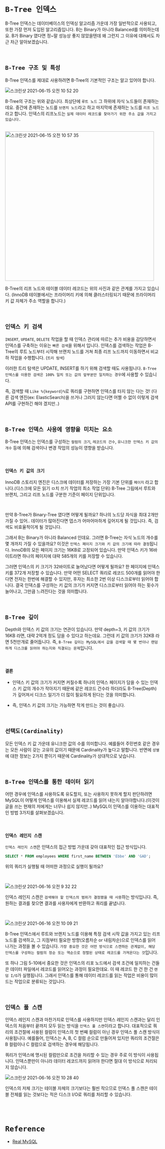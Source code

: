 # `B-Tree 인덱스`

B-Tree 인덱스는 데이터베이스의 인덱싱 알고리즘 가운데 가장 일반적으로 사용되고, 또한 가장 먼저 도입된 알고리즘입니다. 
B는 Binary가 아니라 Balanced를 의미하는데요. B가 Binary 였다면 정~말 성능상 좋지 않았을텐데 왜 그런지 그 이유에 대해서도 차근 차근 알아보겠습니다.

<br>

## `B-Tree 구조 및 특성`

B-Tree 인덱스를 제대로 사용하려면 B-Tree의 기본적인 구조는 알고 있어야 합니다. 

![스크린샷 2021-06-15 오전 10 52 20](https://user-images.githubusercontent.com/45676906/121980925-c60f2780-cdc7-11eb-8bff-9a17dadb2886.png)

B-Tree의 구조는 위와 같습니다. 최상단에 `루트 노드` 그 하위에 자식 노드들이 존재하는데요. 중간에 존재하는 노드를 `브랜치 노드`라고 하고 마지막에 존재하는 노드를 `리프 노드`라고 합니다. 
인덱스의 리프노드는 `실제 데이터 레코드를 찾아가기 위한 주소 값을 가지고 있습니다.`

<br>

<img width="483" alt="스크린샷 2021-06-15 오전 10 57 35" src="https://user-images.githubusercontent.com/45676906/121981377-80069380-cdc8-11eb-96e4-0828139ffb6a.png">

B-Tree의 리프 노드와 테이블 데이터 레코드는 위의 사진과 같은 관계를 가지고 있습니다. (InnoDB 테이블에서는 프라이머리 키에 의해 클러스터링되기 때문에 프라이머리 키 값 자체가 주소 역할을 합니다.)

<br>

## `인덱스 키 검색`

`INSERT`, `UPDATE`, `DELETE` 작업을 할 때 인덱스 관리에 따르는 추가 비용을 감당하면서 인덱스를 구축하는 이유는 `빠른 검색`을 위해서 입니다. 
인덱스를 검색하는 작업은 B-Tree의 루트 노드부터 시작해 브랜치 노드를 거쳐 최종 리프 노드까지 이동하면서 비교하 작업을 수행합니다. (`트리 탐색`)

이러한 트리 탐색은 UPDATE, INSERT를 하기 위해 검색할 때도 사용됩니다. `B-Tree 인덱스를 이용한 검색은 100% 일치 또는 값의 앞부분만 일치하는 경우`에 사용할 수 있습니다. 

즉, 검색할 때 `Like %{keyword}%`로 쿼리를 구현하면 인덱스를 타지 않는 다는 것! (다른 검색 엔진(ex: ElasticSearch)을 쓰거나 그러지 않는다면 어쩔 수 없이 이렇게 검색 API를 구현하긴 해야 겠지만..)

<br>

## `B-Tree 인덱스 사용에 영향을 미치는 요소`

B-Tree 인덱스는 인덱스를 구성하는 `컬럼의 크기`, `레코드의 건수`, `유니크한 인덱스 키 값의 개수` 등에 의해 검색이나 변경 작업의 성능이 영향을 받습니다. 

<br>

### `인덱스 키 값의 크기`

InnoDB 스토리지 엔진은 디스크에 데이터를 저장하는 가장 기본 단위를 `페이지` 라고 합니다.(디스크에 모든 읽기 ㅁ치 쓰기 작업의 최소 작업 단위)
B-Tree 그림에서 루트와 브랜치, 그리고 리프 노드를 구분한 기준이 페이지 단위입니다.

<br>

만약 B-Tree가 Binary-Tree 였다면 어떻게 될까요? 하나의 노드당 자식을 최대 2개만 가질 수 있어.. 데이터가 많아진다면 뎁스가 어마어마하게 깊어지게 될 것입니다. 
즉, 검색도 비효율적이게 될 것입니다. 

그래서 B는 Binary가 아니라 Balanced 인데요. 그러면 B-Tree는 자식 노드의 개수를 몇 개까지 가질 수 있을까요? 이것은 `인덱스 페이지 크기와 키 값의 크기에 따라 결정`됩니다. 
InnoDB의 모든 페이지 크기는 16KB로 고정되어 있습니다. 만약 인덱스 키가 16바이트라면 하나의 페이지에 대략 585개의 키를 저장할 수 있습니다. 

그러면 인덱스의 키 크기가 32바이트로 늘어났다면 어떻게 될까요? 한 페이지에 인덱스 키를 372개 저장할 수 있습니다. 만약 어떤 SELECT 쿼리로 레코드 500개를 읽어야 한다면 전자는 한번에 해결할 수 있지만, 후자는 최소한 2번 이상 디스크로부터 읽어야 합니다. 
결국 인덱스를 구성하는 키 값의 크기가 커지면 디스크로부터 읽어야 하는 횟수가 늘어나고, 그만큼 느려진다는 것을 의미합니다. 

<br>

## `B-Tree 깊이`

Depth와 인덱스 키 값의 크기는 연관이 있습니다. 만약 depth=3, 키 값의 크기가 16KB 라면, 대략 2억개 정도 담을 수 있다고 하는데요. 
그런데 키 값의 크기가 32KB 라면 5천만개로 줄어듭니다. 즉, `B-Tree 깊이는 MySQL에서 값을 검색할 때 몇 번이나 랜덤하게 디스크를 읽어야 하는지와 직결되는 문제`입니다.

<br>

### `결론`

- 인덱스 키 값의 크기가 커지면 커질수록 하나의 인덱스 페이지가 담을 수 있는 인덱스 키 값의 개수가 작아지기 때문에 같은 레코드 건수라 하더라도 B-Tree(Depth)가 깊어져서 디크스 일기가 더 많이 필요하게 된다는 것을 의미합니다.

- 즉, 인덱스 키 값의 크기는 가능하면 작게 만드는 것이 좋습니다. 

<br>

## `선택도(Cardinality)`

모든 인덱스 키 값 가운데 유니크한 값의 수를 의미합니다. 예를들어 주민번호 같은 경우는 모든 사람이 갖는 고유의 값이기 때문에 Cardinality가 높다고 말합니다. 반면에 `성별`에 대한 정보는 2가지 뿐이기 때문에 Cardinality가 상대적으로 낮습니다.

<br>

## `B-Tree 인덱스를 통한 데이터 읽기`

어떤 경우에 인덱스를 사용하도록 유도할지, 또는 사용하지 못하게 할지 판단하려면 MySQL이 어떻게 인덱스를 이용해서 실제 레코드를 읽어 내는지 알아야합니다.(이것이 글을 쓰는 현재의 저에게는 너무나 쉽지 않지만..)
MySQL이 인덱스를 이용하는 대표적인 방법 3가지를 살펴보겠습니다.

<br>

### `인덱스 레인지 스캔`

`인덱스 레인지 스캔`은 인덱스의 접근 방법 가운데 갖아 대표적인 접근 방식입니다.

```sql
SELECT * FROM employees WHERE first_name BETWEEN 'Ebbe' AND 'GAD';
```

위의 쿼리가 실행될 때 어떠한 과정으로 실행이 될까요?

<br>

![스크린샷 2021-06-16 오전 9 32 22](https://user-images.githubusercontent.com/45676906/122140248-c241da80-ce85-11eb-848f-47328c0af7d5.png)

인덱스 레인지 스캔은 `검색해야 할 인덱스의 범위가 결정됐을 때 사용`하는 방식입니다.
즉, 원하는 결과를 찾으면 결과를 사용자에게 반환하고 쿼리를 끝냅니다.

<br>

![스크린샷 2021-06-16 오전 10 09 21](https://user-images.githubusercontent.com/45676906/122142685-ec49cb80-ce8a-11eb-8db3-20ddd493a4e1.png)

B-Tree 인덱스에서 루트와 브랜치 노드를 이용해 특정 검색 시작 값을 가지고 있는 리프 노드를 검색하고, 그 지점부터 필요한 방향(오름차순 or 내림차순)으로 인덱스를 읽어 나가는 과정을 볼 수 있습니다.
`가장 중요한 것은 어떤 방식으로 스캔하든 관계없이, 해당 인덱스를 구성하는 컬럼의 정순 또는 역순으로 정렬된 상태로 레코드를 가져온다는 것`입니다.

또 하나 그림 5-10에서 중요한 것은 인덱스의 리포 노드에서 검색 조건에 일치하는 건들은 데이터 파일에서 레코드를 읽어오는 과정이 필요한데요. 이 때 레코드 한 건 한 건 `랜덤 I/O`가 실행됩니다.
그래서 인덱스를 통해 데이터 레코드를 읽는 작업은 비용이 많이 드는 작업으로 분류되는 것입니다.

<br>

## `인덱스 풀 스캔`

인덱스 레인지 스캔과 마찬가지로 인덱스를 사용하지만 인덱스 레인지 스캔과는 달리 인덱스의 처음부터 끝까지 모두 읽는 방식을 `인덱스 풀 스캔`이라고 합니다.
대표적으로 쿼리의 조건절에 사용된 컬럼이 인덱스의 첫 번째 컬럼이 아닌 경우 인덱스 풀 스캔 방식이 사용됩니다. 예를들어, 인덱스는 A, B, C 컬럼 순으로 만들어져 있지만 쿼리의 조건절은 B 컬럼이나 C 컬럼으로 검색하는 경우에 해당됩니다.

쿼리가 인덱스에 명시된 컬럼만으로 조건을 처리할 수 있는 경우 주로 이 방식이 사용됩니다. 인덱스뿐만이 아니라 데이터 레코드까지 읽어야 한다면 절대 이 방식으로 처리되지 않습니다. 

![스크린샷 2021-06-16 오전 10 28 40](https://user-images.githubusercontent.com/45676906/122144054-a17d8300-ce8d-11eb-8c9c-1d4b4f55edc1.png)

인덱스의 저체 크기는 테이블 자체의 크기보다는 훨씬 작으므로 인덱스 풀 스캔은 테이블 전체를 읽는 것보다는 적은 디스크 I/O로 쿼리를 처리할 수 있습니다.

<br> <br>

# `Reference`

- [Real MySQL]()


